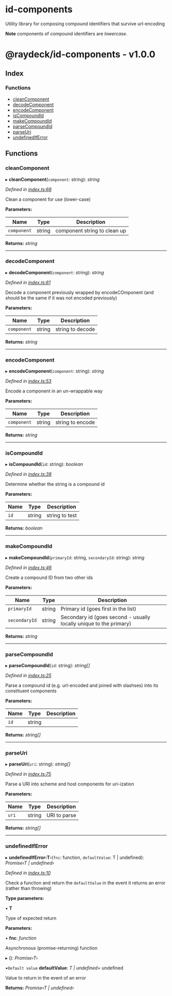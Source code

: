 
<a name="readmemd"></a>

# id-components

Utility library for composing compound identifiers that survive url-encoding

**Note** components of compound identifiers are _lowercase_.


<a name="_librarymd"></a>


# @raydeck/id-components - v1.0.0

## Index

### Functions

* [cleanComponent](#cleancomponent)
* [decodeComponent](#decodecomponent)
* [encodeComponent](#encodecomponent)
* [isCompoundId](#iscompoundid)
* [makeCompoundId](#makecompoundid)
* [parseCompoundId](#parsecompoundid)
* [parseUri](#parseuri)
* [undefinedIfError](#undefinediferror)

## Functions

###  cleanComponent

▸ **cleanComponent**(`component`: string): *string*

*Defined in [index.ts:68](https://github.com/rhdeck/id-components/blob/868fa22/src/index.ts#L68)*

Clean a component for use (lower-case)

**Parameters:**

Name | Type | Description |
------ | ------ | ------ |
`component` | string | component string to clean up  |

**Returns:** *string*

___

###  decodeComponent

▸ **decodeComponent**(`component`: string): *string*

*Defined in [index.ts:61](https://github.com/rhdeck/id-components/blob/868fa22/src/index.ts#L61)*

Decode a component previously wrapped by encodeCOmponent
(and should be the same if it was not encoded previously)

**Parameters:**

Name | Type | Description |
------ | ------ | ------ |
`component` | string | string to decode  |

**Returns:** *string*

___

###  encodeComponent

▸ **encodeComponent**(`component`: string): *string*

*Defined in [index.ts:53](https://github.com/rhdeck/id-components/blob/868fa22/src/index.ts#L53)*

Encode a component in an un-wrappable way

**Parameters:**

Name | Type | Description |
------ | ------ | ------ |
`component` | string | string to encode  |

**Returns:** *string*

___

###  isCompoundId

▸ **isCompoundId**(`id`: string): *boolean*

*Defined in [index.ts:38](https://github.com/rhdeck/id-components/blob/868fa22/src/index.ts#L38)*

Determine whether the string is a compound id

**Parameters:**

Name | Type | Description |
------ | ------ | ------ |
`id` | string | string to test  |

**Returns:** *boolean*

___

###  makeCompoundId

▸ **makeCompoundId**(`primaryId`: string, `secondaryId`: string): *string*

*Defined in [index.ts:46](https://github.com/rhdeck/id-components/blob/868fa22/src/index.ts#L46)*

Create a compound ID from two other ids

**Parameters:**

Name | Type | Description |
------ | ------ | ------ |
`primaryId` | string | Primary id (goes first in the list) |
`secondaryId` | string | Secondary id (goes second - usually locally unique to the primary)  |

**Returns:** *string*

___

###  parseCompoundId

▸ **parseCompoundId**(`id`: string): *string[]*

*Defined in [index.ts:25](https://github.com/rhdeck/id-components/blob/868fa22/src/index.ts#L25)*

Parse a compound id (e.g. url-encoded and joined with slashses) into its constituent components

**Parameters:**

Name | Type | Description |
------ | ------ | ------ |
`id` | string |   |

**Returns:** *string[]*

___

###  parseUri

▸ **parseUri**(`uri`: string): *string[]*

*Defined in [index.ts:75](https://github.com/rhdeck/id-components/blob/868fa22/src/index.ts#L75)*

Parse a URI into scheme and host components for uri-ization

**Parameters:**

Name | Type | Description |
------ | ------ | ------ |
`uri` | string | URI to parse  |

**Returns:** *string[]*

___

###  undefinedIfError

▸ **undefinedIfError**‹**T**›(`fnc`: function, `defaultValue`: T | undefined): *Promise‹T | undefined›*

*Defined in [index.ts:10](https://github.com/rhdeck/id-components/blob/868fa22/src/index.ts#L10)*

Check a function and return the `defaultValue` in the event it returns an error (rather than throwing)

**Type parameters:**

▪ **T**

Type of expected return

**Parameters:**

▪ **fnc**: *function*

Asynchronous (promise-returning) function

▸ (): *Promise‹T›*

▪`Default value`  **defaultValue**: *T | undefined*= undefined

Value to return in the event of an error

**Returns:** *Promise‹T | undefined›*
